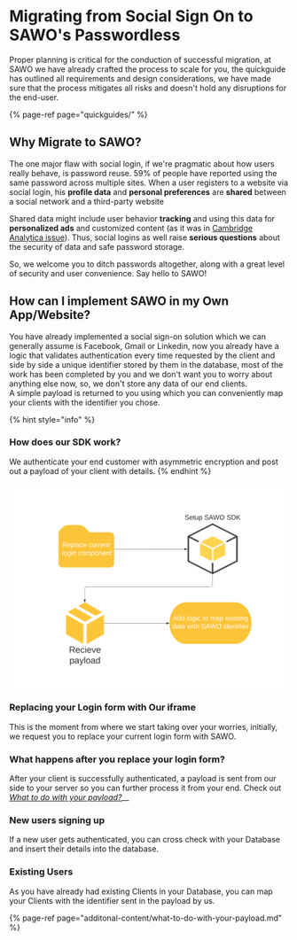 # Migrating from Social Sign On to SAWO's Passwordless

Proper planning is critical for the conduction of successful migration, at  SAWO we have already crafted the process to scale for you, the quickguide has outlined all requirements and design considerations, we have made sure that the process mitigates all risks and doesn't hold any disruptions for the end-user.

{% page-ref page="quickguides/" %}

## Why Migrate to SAWO?

The one major flaw with social login, if we're pragmatic about how users really behave, is password reuse. 59% of people have reported using the same password across multiple sites. When a user registers to a website via social login, his **profile data** and **personal preferences** are **shared** between a social network and a third-party website

Shared data might include user behavior **tracking** and using this data for **personalized ads** and customized content \(as it was in [Cambridge Analytica issue](https://www.vox.com/policy-and-politics/2019/4/16/18410932/facebook-user-data-privacy-cambridge-analytica)\). Thus, social logins as well raise **serious questions** about the security of data and safe password storage.  
  
So, we welcome you to ditch passwords altogether, along with a great level of security and user convenience. Say hello to SAWO!

## How can I implement SAWO in my Own App/Website?

You have already implemented a social sign-on solution which we can generally assume is Facebook, Gmail or Linkedin, now you already have a logic that validates authentication every time requested by the client and side by side a unique identifier stored by them in the database, most of the work has been completed by you and we don't want you to worry about anything else now, so,  we don't store any data of our end clients.   
A simple payload is returned to you using which you can conveniently map your clients with the identifier you chose.

{% hint style="info" %}
### How does our SDK work? 

We authenticate your end customer with asymmetric encryption and post out a payload of your client with details.
{% endhint %}

![](.gitbook/assets/flowchart-3-.png)

### Replacing your Login form with Our iframe

This is the moment from where we start taking over your worries, initially, we request you to replace your current login form with SAWO.

### What happens after you replace your login form?

After your client is successfully authenticated, a payload is sent from our side to your server so you can further process it from your end. Check out [_What to do with your payload?_](additonal-content/what-to-do-with-your-payload.md)\_\_

### New users signing up

If a new user gets authenticated, you can cross check with your Database and insert their details into the database.

### Existing Users 

As you have already had existing Clients in your Database, you can map your Clients with the identifier sent in the payload by us.

{% page-ref page="additonal-content/what-to-do-with-your-payload.md" %}



